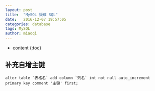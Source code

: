 ```yaml
---
layout: post
title:  "MySQL 疑难 SQL"
date:   2016-12-07 19:57:05
categories: database
tags: MySQL
author: miaoqi
---
```


* content
{:toc}

## 补充自增主键

    alter table `表格名` add column `列名` int not null auto_increment primary key comment '主键' first;
